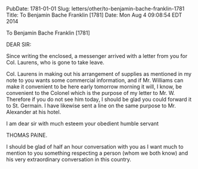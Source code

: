 PubDate: 1781-01-01
Slug: letters/other/to-benjamin-bache-franklin-1781
Title: To Benjamin Bache Franklin  [1781]
Date: Mon Aug  4 09:08:54 EDT 2014

   To Benjamin Bache Franklin  [1781]

   DEAR SIR:

   Since writing the enclosed, a messenger arrived with a letter from you for
   Col. Laurens, who is gone to take leave.

   Col. Laurens in making out his arrangement of supplies as mentioned in my
   note to you wants some commercial information, and if Mr. Williams can
   make it convenient to be here early tomorrow morning it will, I know, be
   convenient to the Colonel which is the purpose of my letter to Mr. W.
   Therefore if you do not see him today, I should be glad you could forward
   it to St. Germain. I have likewise sent a line on the same purpose to Mr.
   Alexander at his hotel.

   I am dear sir with much esteem your obedient humble servant

   THOMAS PAINE.

   I should be glad of half an hour conversation with you as I want much to
   mention to you something respecting a person (whom we both know) and his
   very extraordinary conversation in this country.



